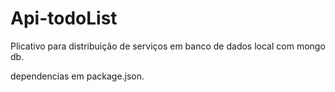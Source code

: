 # Api-todoList

Plicativo para distribuição de serviços em banco de dados local com mongo db.

dependencias em package.json.
